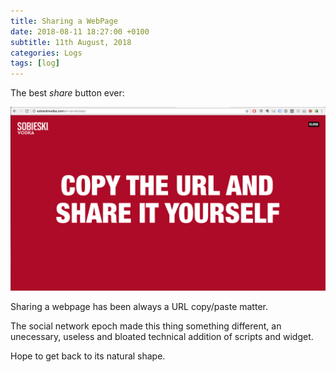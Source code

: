```yaml
---
title: Sharing a WebPage
date: 2018-08-11 18:27:00 +0100
subtitle: 11th August, 2018
categories: Logs
tags: [log]
---
```


The best *share* button ever:

![](../assets/log/n449_best-share-button.png)

Sharing a webpage has been always a URL copy/paste matter. 

The social network epoch made this thing something different, an unecessary, useless and bloated technical addition of scripts and widget.

Hope to get back to its natural shape.